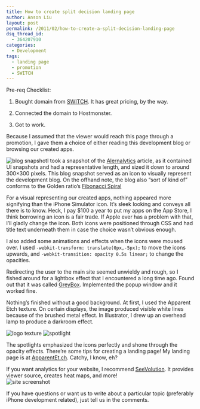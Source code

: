```yaml
---
title: How to create split decision landing page
author: Anson Liu
layout: post
permalink: /2011/02/how-to-create-a-split-decision-landing-page
dsq_thread_id:
  - 364207910
categories:
  - Development
tags:
  - landing page
  - promotion
  - SWITCH
---
```

Pre-req Checklist:

1. Bought domain from [SWITCH][1]. It has great pricing, by the way.

2. Connected the domain to Hostmonster.

3. Got to work.

Because I assumed that the viewer would reach this page through a promotion, I gave them a choice of either reading this development blog or browsing our created apps.

<img class="size-full wp-image-473 alignleft" title="blog snapshot" src="https://i0.wp.com/apparentetch.com/wp-content/uploads/2011/02/blog.png?resize=210%2C207" alt="blog snapshot" data-recalc-dims="1" />I took a snapshot of the [Alernalytics][2] article, as it contained UI snapshots and had a representative length, and sized it down to around 300&#215;300 pixels. This blog snapshot served as an icon to visually represent the development blog. On the offhand note, the blog also &#8220;sort of kind of&#8221; conforms to the Golden ratio&#8217;s [Fibonacci Spiral][3]

For a visual representing our created apps, nothing appeared more signifying than the iPhone Simulator icon. It&#8217;s sleek looking and conveys all there is to know. Heck, I pay $100 a year to put my apps on the App Store, I think borrowing an icon is a fair trade. If Apple ever has a problem with that, I&#8217;ll gladly change the icon. Both icons were positioned through CSS and had title text underneath them in case the choice wasn&#8217;t obvious enough.

I also added some animations and effects when the icons were moused over. I used `-webkit-transform: translate(0px,-5px);` to move the icons upwards, and `-webkit-transition: opacity 0.5s linear;` to change the opacities.

<p style="text-align: center;">
  <!--more Read More → -->
</p>

Redirecting the user to the main site seemed unwieldy and rough, so I fished around for a lightbox effect that I encountered a long time ago. Found out that it was called [GreyBox][4]. Implemented the popup window and it worked fine.

Nothing&#8217;s finished without a good background. At first, I used the Apparent Etch texture. On certain displays, the image produced visible white lines because of the brushed metal effect. In Illustrator, I drew up an overhead lamp to produce a darkroom effect.

<img class="alignleft size-medium wp-image-476" title="logo texture" src="https://i0.wp.com/apparentetch.com/wp-content/uploads/2011/02/blogtexture-300x225.png?resize=108%2C81" alt="logo texture" data-recalc-dims="1" /> <img class="alignleft size-medium wp-image-478" title="spotlight" src="https://i0.wp.com/apparentetch.com/wp-content/uploads/2011/02/spotlights-235x300.png?resize=141%2C180" alt="spotlight" data-recalc-dims="1" />

The spotlights emphasized the icons perfectly and shone through the opacity effects. There&#8217;re some tips for creating a landing page! My landing page is at [ApparentEt.ch][5]. Catchy, I know, eh?

If you want analytics for your website, I recommend [SeeVolution][6]. It provides viewer source, creates heat maps, and more!  
<img class="aligncenter size-full wp-image-485" title="site screenshot" src="https://i1.wp.com/apparentetch.com/wp-content/uploads/2011/02/site-screenshot.png?resize=400%2C289" alt="site screenshot" data-recalc-dims="1" />

If you have questions or want us to write about a particular topic (preferably iPhone development related), just tell us in the comments.

 [1]: http://www.switch.ch/
 [2]: http://ansonliu.com/2011/01/easy-analytics-with-alernalytics/ "Easy analytics in-app w/ Alernalytics on GitHub"
 [3]: http://en.wikipedia.org/wiki/File:Fibonacci_spiral_34.svg
 [4]: http://orangoo.com/labs/GreyBox/
 [5]: http://ApparentEt.ch
 [6]: http://seevolution.com/